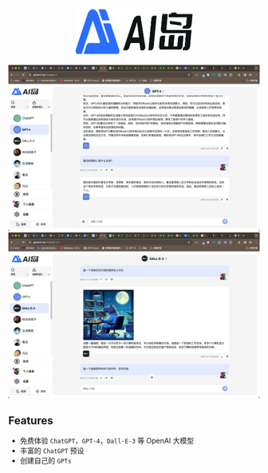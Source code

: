<div align="center">
<img width="238" height="100" src="./docs/logo-light.png" alt="icon"/>

![cover](./docs/cover1.png)
![cover](./docs/cover2.png)

</div>

## Features

- 免费体验 `ChatGPT`，`GPT-4`，`Dall·E-3` 等 OpenAI 大模型
- 丰富的 `ChatGPT` 预设
- 创建自己的 `GPTs`
